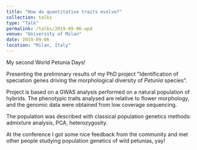 ```yaml
---
title: "How do quantitative traits evolve?"
collection: talks
type: "Talk"
permalink: /talks/2019-09-06-wpd
venue: "University of Milan"
date: 2019-09-06
location: "Milan, Italy"
---
```


My second World Petunia Days!

Presenting the preliminary results of my PhD project "Identification of speciation genes driving the morphological diversity of *Petunia* species".

Project is based on a GWAS analysis performed on a natural population of hybrids. The phenotypic traits analysed are relative to flower morphology, and the genomic data were obtained from low coverage sequencing.

The population was described with classical population genetics methods: admixture analysis, PCA, heterozygosity.

At the conference I got some nice feedback from the community and met other people studying population genetics of wild petunias, yay!
